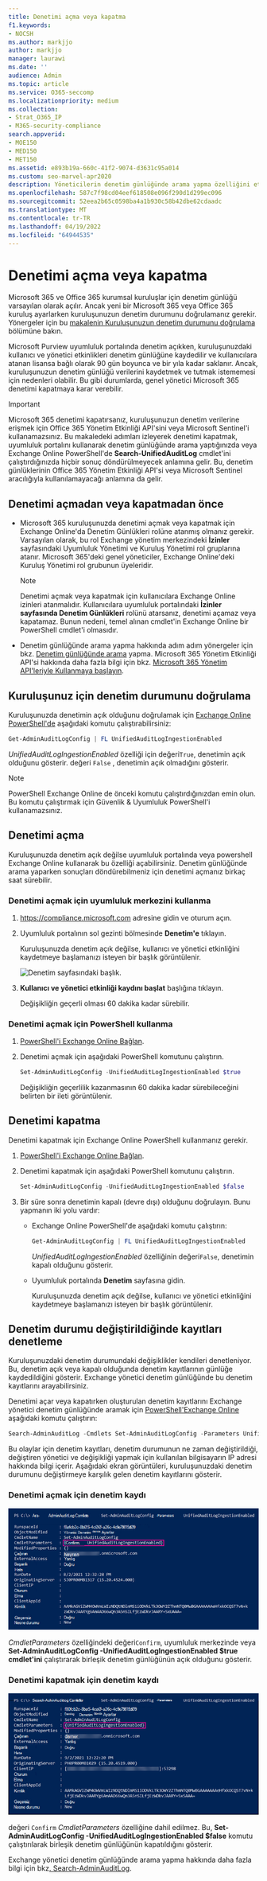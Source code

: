 ```yaml
---
title: Denetimi açma veya kapatma
f1.keywords:
- NOCSH
ms.author: markjjo
author: markjjo
manager: laurawi
ms.date: ''
audience: Admin
ms.topic: article
ms.service: O365-seccomp
ms.localizationpriority: medium
ms.collection:
- Strat_O365_IP
- M365-security-compliance
search.appverid:
- MOE150
- MED150
- MET150
ms.assetid: e893b19a-660c-41f2-9074-d3631c95a014
ms.custom: seo-marvel-apr2020
description: Yöneticilerin denetim günlüğünde arama yapma özelliğini etkinleştirmek veya devre dışı bırakmak için Microsoft Purview uyumluluk portalında Denetim günlüğü arama özelliğini açma veya kapatma.
ms.openlocfilehash: 587c7f98cd04eef618508e096f290d1d299ec096
ms.sourcegitcommit: 52eea2b65c0598ba4a1b930c58b42dbe62cdaadc
ms.translationtype: MT
ms.contentlocale: tr-TR
ms.lasthandoff: 04/19/2022
ms.locfileid: "64944535"
---
```

# <a name="turn-auditing-on-or-off"></a>Denetimi açma veya kapatma

Microsoft 365 ve Office 365 kurumsal kuruluşlar için denetim günlüğü varsayılan olarak açılır. Ancak yeni bir Microsoft 365 veya Office 365 kuruluş ayarlarken kuruluşunuzun denetim durumunu doğrulamanız gerekir. Yönergeler için bu [makalenin Kuruluşunuzun denetim durumunu doğrulama](#verify-the-auditing-status-for-your-organization) bölümüne bakın. 

Microsoft Purview uyumluluk portalında denetim açıkken, kuruluşunuzdaki kullanıcı ve yönetici etkinlikleri denetim günlüğüne kaydedilir ve kullanıcılara atanan lisansa bağlı olarak 90 gün boyunca ve bir yıla kadar saklanır. Ancak, kuruluşunuzun denetim günlüğü verilerini kaydetmek ve tutmak istememesi için nedenleri olabilir. Bu gibi durumlarda, genel yönetici Microsoft 365 denetimi kapatmaya karar verebilir.

> [!IMPORTANT]
> Microsoft 365 denetimi kapatırsanız, kuruluşunuzun denetim verilerine erişmek için Office 365 Yönetim Etkinliği API'sini veya Microsoft Sentinel'i kullanamazsınız. Bu makaledeki adımları izleyerek denetimi kapatmak, uyumluluk portalını kullanarak denetim günlüğünde arama yaptığınızda veya Exchange Online PowerShell'de **Search-UnifiedAuditLog** cmdlet'ini çalıştırdığınızda hiçbir sonuç döndürülmeyecek anlamına gelir. Bu, denetim günlüklerinin Office 365 Yönetim Etkinliği API'si veya Microsoft Sentinel aracılığıyla kullanılamayacağı anlamına da gelir.
  
## <a name="before-you-turn-auditing-on-or-off"></a>Denetimi açmadan veya kapatmadan önce

- Microsoft 365 kuruluşunuzda denetimi açmak veya kapatmak için Exchange Online'da Denetim Günlükleri rolüne atanmış olmanız gerekir. Varsayılan olarak, bu rol Exchange yönetim merkezindeki **İzinler** sayfasındaki Uyumluluk Yönetimi ve Kuruluş Yönetimi rol gruplarına atanır. Microsoft 365'deki genel yöneticiler, Exchange Online'deki Kuruluş Yönetimi rol grubunun üyeleridir.

    > [!NOTE]
    > Denetimi açmak veya kapatmak için kullanıcılara Exchange Online izinleri atanmalıdır. Kullanıcılara uyumluluk portalındaki **İzinler sayfasında Denetim Günlükleri** rolünü atarsanız, denetimi açamaz veya kapatamaz. Bunun nedeni, temel alınan cmdlet'in Exchange Online bir PowerShell cmdlet'i olmasıdır.

- Denetim günlüğünde arama yapma hakkında adım adım yönergeler için bkz. [Denetim günlüğünde arama](search-the-audit-log-in-security-and-compliance.md) yapma. Microsoft 365 Yönetim Etkinliği API'si hakkında daha fazla bilgi için bkz. [Microsoft 365 Yönetim API'leriyle Kullanmaya başlayın](/office/office-365-management-api/get-started-with-office-365-management-apis).

## <a name="verify-the-auditing-status-for-your-organization"></a>Kuruluşunuz için denetim durumunu doğrulama

Kuruluşunuzda denetimin açık olduğunu doğrulamak için [Exchange Online PowerShell'de](/powershell/exchange/connect-to-exchange-online-powershell) aşağıdaki komutu çalıştırabilirsiniz:

```powershell
Get-AdminAuditLogConfig | FL UnifiedAuditLogIngestionEnabled
```

_UnifiedAuditLogIngestionEnabled_ özelliği için değeri`True`, denetimin açık olduğunu gösterir. değeri `False` , denetimin açık olmadığını gösterir.

> [!NOTE]
> PowerShell Exchange Online de önceki komutu çalıştırdığınızdan emin olun. Bu komutu çalıştırmak için Güvenlik & Uyumluluk PowerShell'i kullanamazsınız.

## <a name="turn-on-auditing"></a>Denetimi açma

Kuruluşunuzda denetim açık değilse uyumluluk portalında veya powershell Exchange Online kullanarak bu özelliği açabilirsiniz. Denetim günlüğünde arama yaparken sonuçları döndürebilmeniz için denetimi açmanız birkaç saat sürebilir.
  
### <a name="use-the-compliance-center-to-turn-on-auditing"></a>Denetimi açmak için uyumluluk merkezini kullanma

1. <https://compliance.microsoft.com> adresine gidin ve oturum açın.

2. Uyumluluk portalının sol gezinti bölmesinde **Denetim'e** tıklayın.

   Kuruluşunuzda denetim açık değilse, kullanıcı ve yönetici etkinliğini kaydetmeye başlamanızı isteyen bir başlık görüntülenir.

   ![Denetim sayfasındaki başlık.](../media/AuditingBanner.png)

3. **Kullanıcı ve yönetici etkinliği kaydını başlat** başlığına tıklayın.

   Değişikliğin geçerli olması 60 dakika kadar sürebilir.

### <a name="use-powershell-to-turn-on-auditing"></a>Denetimi açmak için PowerShell kullanma

1. [PowerShell'i Exchange Online Bağlan](/powershell/exchange/connect-to-exchange-online-powershell).

2. Denetimi açmak için aşağıdaki PowerShell komutunu çalıştırın.

    ```powershell
    Set-AdminAuditLogConfig -UnifiedAuditLogIngestionEnabled $true
    ```

    Değişikliğin geçerlilik kazanmasının 60 dakika kadar sürebileceğini belirten bir ileti görüntülenir.
  
## <a name="turn-off-auditing"></a>Denetimi kapatma

Denetimi kapatmak için Exchange Online PowerShell kullanmanız gerekir.
  
1. [PowerShell'i Exchange Online Bağlan](/powershell/exchange/connect-to-exchange-online-powershell).

2. Denetimi kapatmak için aşağıdaki PowerShell komutunu çalıştırın.

    ```powershell
    Set-AdminAuditLogConfig -UnifiedAuditLogIngestionEnabled $false
    ```

3. Bir süre sonra denetimin kapalı (devre dışı) olduğunu doğrulayın. Bunu yapmanın iki yolu vardır:

    - Exchange Online PowerShell'de aşağıdaki komutu çalıştırın:

      ```powershell
      Get-AdminAuditLogConfig | FL UnifiedAuditLogIngestionEnabled
      ```

      _UnifiedAuditLogIngestionEnabled_ özelliğinin değeri`False`, denetimin kapalı olduğunu gösterir.

    - Uyumluluk portalında **Denetim** sayfasına gidin.

      Kuruluşunuzda denetim açık değilse, kullanıcı ve yönetici etkinliğini kaydetmeye başlamanızı isteyen bir başlık görüntülenir.

## <a name="audit-records-when-auditing-status-is-changed"></a>Denetim durumu değiştirildiğinde kayıtları denetleme

Kuruluşunuzdaki denetim durumundaki değişiklikler kendileri denetleniyor. Bu, denetim açık veya kapalı olduğunda denetim kayıtlarının günlüğe kaydedildiğini gösterir. Exchange yönetici denetim günlüğünde bu denetim kayıtlarını arayabilirsiniz.

Denetimi açar veya kapatırken oluşturulan denetim kayıtlarını Exchange yönetici denetim günlüğünde aramak için [PowerShell'Exchange Online](/powershell/exchange/connect-to-exchange-online-powershell) aşağıdaki komutu çalıştırın:

```powershell
Search-AdminAuditLog -Cmdlets Set-AdminAuditLogConfig -Parameters UnifiedAuditLogIngestionEnabled
```

Bu olaylar için denetim kayıtları, denetim durumunun ne zaman değiştirildiği, değiştiren yönetici ve değişikliği yapmak için kullanılan bilgisayarın IP adresi hakkında bilgi içerir. Aşağıdaki ekran görüntüleri, kuruluşunuzdaki denetim durumunu değiştirmeye karşılık gelen denetim kayıtlarını gösterir.

### <a name="audit-record-for-turning-on-auditing"></a>Denetimi açmak için denetim kaydı

![Denetimi açmak için denetim kaydı](../media/AuditStatusAuditingEnabled.png)

*CmdletParameters* özelliğindeki değeri`Confirm`, uyumluluk merkezinde veya **Set-AdminAuditLogConfig -UnifiedAuditLogIngestionEnabled $true cmdlet'ini** çalıştırarak birleşik denetim günlüğünün açık olduğunu gösterir.

### <a name="audit-record-for-turning-off-auditing"></a>Denetimi kapatmak için denetim kaydı

![Denetimi kapatmak için denetim kaydı](../media/AuditStatusAuditingDisabled.png)

değeri `Confirm` *CmdletParameters* özelliğine dahil edilmez. Bu, **Set-AdminAuditLogConfig -UnifiedAuditLogIngestionEnabled $false** komutu çalıştırılarak birleşik denetim günlüğünün kapatıldığını gösterir.

Exchange yönetici denetim günlüğünde arama yapma hakkında daha fazla bilgi için bkz[. Search-AdminAuditLog](/powershell/module/exchange/search-adminauditlog).
